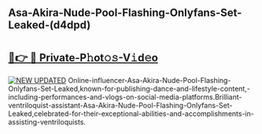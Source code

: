 ## Asa-Akira-Nude-Pool-Flashing-Onlyfans-Set-Leaked-(d4dpd)


# <h2><a href="https://mediaupload.pro?-19M">🔗👉 🔴 Private-P𝚑ot𝚘𝚜-V𝚒d𝚎o</a></h2>

[![NEW UPDATED](https://i.imgur.com/0qMVB7G.gif)](https://mediaupload.pro?-19M)
Online-influencer-Asa-Akira-Nude-Pool-Flashing-Onlyfans-Set-Leaked,known-for-publishing-dance-and-lifestyle-content,-including-performances-and-vlogs-on-social-media-platforms.Brilliant-ventriloquist-assistant-Asa-Akira-Nude-Pool-Flashing-Onlyfans-Set-Leaked,celebrated-for-their-exceptional-abilities-and-accomplishments-in-assisting-ventriloquists.  